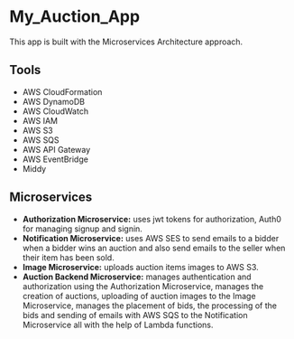 # My_Auction_App

This app is built with the Microservices Architecture approach.

## Tools

- AWS CloudFormation
- AWS DynamoDB
- AWS CloudWatch
- AWS IAM
- AWS S3
- AWS SQS
- AWS API Gateway
- AWS EventBridge
- Middy

## Microservices

- **Authorization Microservice:** uses jwt tokens for authorization, Auth0 for managing signup and signin.
- **Notification Microservice:** uses AWS SES to send emails to a bidder when a bidder wins an auction and also send emails to the seller when their item has been sold.
- **Image Microservice:** uploads auction items images to AWS S3.
- **Auction Backend Microservice:** manages authentication and authorization using the Authorization Microservice, manages the creation of auctions, uploading of auction images to the Image Microservice, manages the placement of bids, the processing of the bids and sending of emails with AWS SQS to the Notification Microservice all with the help of Lambda functions.
